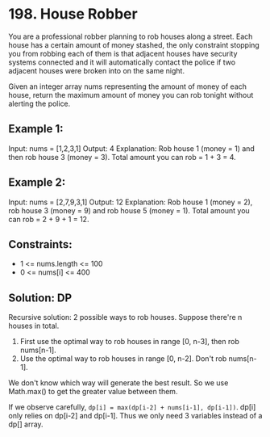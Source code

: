 # 198. House Robber
You are a professional robber planning to rob houses along a street. Each house has a certain amount of money stashed, the only constraint stopping you from robbing each of them is that adjacent houses have security systems connected and it will automatically contact the police if two adjacent houses were broken into on the same night.

Given an integer array nums representing the amount of money of each house, return the maximum amount of money you can rob tonight without alerting the police.

## Example 1:

Input: nums = [1,2,3,1]
Output: 4
Explanation: Rob house 1 (money = 1) and then rob house 3 (money = 3).
Total amount you can rob = 1 + 3 = 4.

## Example 2:

Input: nums = [2,7,9,3,1]
Output: 12
Explanation: Rob house 1 (money = 2), rob house 3 (money = 9) and rob house 5 (money = 1).
Total amount you can rob = 2 + 9 + 1 = 12.

## Constraints:

* 1 <= nums.length <= 100
* 0 <= nums[i] <= 400

## Solution: DP
Recursive solution: 2 possible ways to rob houses. Suppose there're n houses in total.

1. First use the optimal way to rob houses in range [0, n-3], then rob nums[n-1].
2. Use the optimal way to rob houses in range [0, n-2]. Don't rob nums[n-1].

We don't know which way will generate the best result. So we use Math.max() to get the greater value between them.

If we observe carefully, `dp[i] = max(dp[i-2] + nums[i-1], dp[i-1])`. dp[i] only relies on dp[i-2] and dp[i-1]. Thus we only need 3 variables instead of a dp[] array.